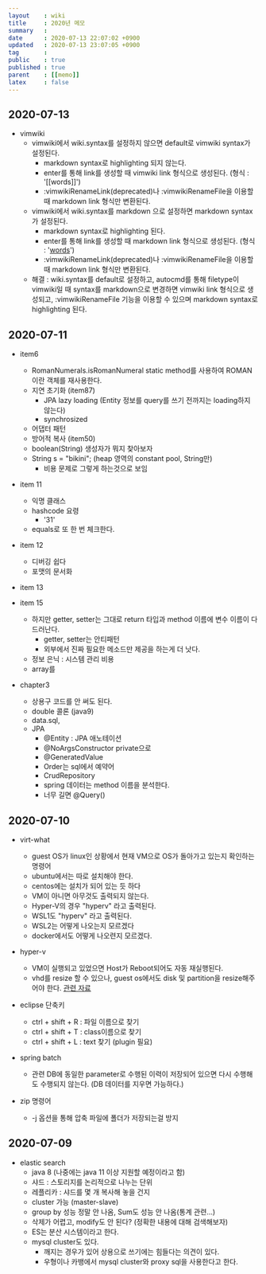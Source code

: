 ```yaml
---
layout    : wiki
title     : 2020년 메모
summary   : 
date      : 2020-07-13 22:07:02 +0900
updated   : 2020-07-13 23:07:05 +0900
tag       : 
public    : true
published : true
parent    : [[memo]]
latex     : false
---
```


## 2020-07-13
- vimwiki
	- vimwiki에서 wiki.syntax를 설정하지 않으면 default로 vimwiki syntax가 설정된다.
		- markdown syntax로 highlighting 되지 않는다.
		- enter를 통해 link를 생성할 때 vimwiki link 형식으로 생성된다. (형식 : '[[words]]')
		- :vimwikiRenameLink(deprecated)나 :vimwikiRenameFile을 이용할 때 markdown link 형식만 변환된다.
	- vimwiki에서 wiki.syntax를 markdown 으로 설정하면 markdown syntax가 설정된다.
		- markdown syntax로 highlighting 된다.
		- enter를 통해 link를 생성할 때 markdown link 형식으로 생성된다. (형식 : '[words](link)')
		- :vimwikiRenameLink(deprecated)나 :vimwikiRenameFile을 이용할 때 markdown link 형식만 변환된다.
	- 해결 : wiki.syntax를 default로 설정하고, autocmd를 통해 filetype이 vimwiki일 때 syntax를 markdown으로 변경하면
			 vimwiki link 형식으로 생성되고, :vimwikiRenameFile 기능을 이용할 수 있으며 markdown syntax로 highlighting 된다.
	
	

## 2020-07-11
- item6
	- RomanNumerals.isRomanNumeral static method를 사용하여 ROMAN이란 객체를 재사용한다.
	- 지연 초기화 (item87)
		- JPA lazy loading (Entity 정보를 query를 쓰기 전까지는 loading하지 않는다)
		- synchrosized
	- 어댑터 패턴
	- 방어적 복사 (item50)
	- boolean(String) 생성자가 뭐지 찾아보자
	- String s = "bikini"; (heap 영역의 constant pool, String만) 
		- 비용 문제로 그렇게 하는것으로 보임
- item 11
	- 익명 클래스
	- hashcode 요령
		- '31'
	- equals로 또 한 번 체크한다.

- item 12
	- 디버깅 쉽다
	- 포맷의 문서화
- item 13
- item 15
	- 하지만 getter, setter는 그대로 return 타입과 method 이름에 변수 이름이 다 드러난다.
		- getter, setter는 안티패턴
		- 외부에서 진짜 필요한 메소드만 제공을 하는게 더 낫다.
	- 정보 은닉 : 시스템 관리 비용
	- array를 
- chapter3
	- 상용구 코드를 안 써도 된다.
	- double 콜론 (java9)
	- data.sql, 
	- JPA
		- @Entity : JPA 애노테이션
		- @NoArgsConstructor private으로
		- @GeneratedValue
		- Order는 sql에서 예약어
		- CrudRepository
		- spring 데이터는 method 이름을 분석한다.
		- 너무 길면 @Query()
		

## 2020-07-10

- virt-what
	- guest OS가 linux인 상황에서 현재 VM으로 OS가 돌아가고 있는지 확인하는 명령어
	- ubuntu에서는 따로 설치해야 한다.
	- centos에는 설치가 되어 있는 듯 하다
	- VM이 아니면 아무것도 출력되지 않는다.
	- Hyper-V의 경우 "hyperv" 라고 출력된다.
	- WSL1도 "hyperv" 라고 출력된다.
	- WSL2는 어떻게 나오는지 모르겠다
	- docker에서도 어떻게 나오련지 모르겠다.
 
- hyper-v
	- VM이 실행되고 있었으면 Host가 Reboot되어도 자동 재실행된다.
	- vhd를 resize 할 수 있으나, guest os에서도 disk 및 partition을 resize해주어야 한다. [관련 자료](https://sjnov11.github.io/blog/cent_os/2018/11/02/extend_disk_size_on_centos7.html)

- eclipse 단축키
	- ctrl + shift + R : 파일 이름으로 찾기
	- ctrl + shift + T : class이름으로 찾기
	- ctrl + shift + L : text 찾기 (plugin 필요)
 
- spring batch
	- 관련 DB에 동일한 parameter로 수행된 이력이 저장되어 있으면 다시 수행해도 수행되지 않는다. (DB 데이터를 지우면 가능하다.)
 
- zip 명령어
	- -j 옵션을 통해 압축 파일에 폴더가 저장되는걸 방지

## 2020-07-09

- elastic search
	- java 8 (나중에는 java 11 이상 지원할 예정이라고 함)
	- 샤드 : 스토리지를 논리적으로 나누는 단위
	- 레플리카 : 샤드를 몇 개 복사해 놓을 건지
	- cluster 가능 (master-slave)
	- group by 성능 정말 안 나옴, Sum도 성능 안 나옴(통계 관련...)
	- 삭제가 어렵고, modify도 안 된다? (정확한 내용에 대해 검색해보자)
	- ES는 분산 시스템이라고 한다.
	- mysql cluster도 있다.
		- 깨지는 경우가 있어 상용으로 쓰기에는 힘들다는 의견이 있다.
		- 우형이나 카뱅에서 mysql cluster와 proxy sql을 사용한다고 한다.
